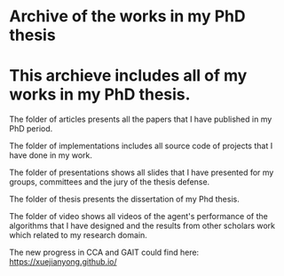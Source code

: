 # Archive of the works in my PhD thesis
# This archieve includes all of my works in my PhD thesis.

The folder of articles presents all the papers that I have published in my PhD period.

The folder of implementations includes all source code of projects that I have done in my work.

The folder of presentations shows all slides that I have presented for my groups, committees and the jury of the thesis defense.

The folder of thesis presents the dissertation of my Phd thesis.

The folder of video shows all videos of the agent's performance of the algorithms that I have designed and the results from other scholars work which related to my research domain.

The new progress in CCA and GAIT could find here:
https://xuejianyong.github.io/
